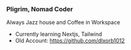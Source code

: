 ### Pligrim, Nomad Coder

Always Jazz house and Coffee in Workspace
<br/>
- Currently learning Nextjs, Tailwind
- Old Account: https://github.com/dlxorb1012
<div display="inline">
</div>
  
<!--
**postmelee/postmelee** is a ✨ _special_ ✨ repository because its `README.md` (this file) appears on your GitHub profile.

Here are some ideas to get you started:

- 🔭 I’m currently working on ...
- 🌱 I’m currently learning ...
- 👯 I’m looking to collaborate on ...
- 🤔 I’m looking for help with ...
- 💬 Ask me about ...
- 📫 How to reach me: ...
- 😄 Pronouns: ...
- ⚡ Fun fact: ...
-->

